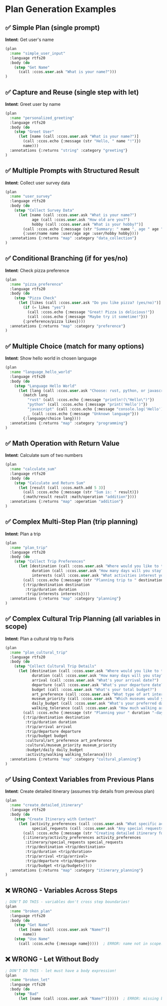 # Plan Generation Examples

## ✅ Simple Plan (single prompt)

**Intent**: Get user's name

```lisp
(plan
  :name "simple_user_input"
  :language rtfs20
  :body (do
    (step "Get Name"
      (call :ccos.user.ask "What is your name?")))
)
```

## ✅ Capture and Reuse (single step with let)

**Intent**: Greet user by name

```lisp
(plan
  :name "personalized_greeting"
  :language rtfs20
  :body (do
    (step "Greet User"
      (let [name (call :ccos.user.ask "What is your name?")]
        (call :ccos.echo {:message (str "Hello, " name "!")})
        name)))
  :annotations {:returns "string" :category "greeting"}
)
```

## ✅ Multiple Prompts with Structured Result

**Intent**: Collect user survey data

```lisp
(plan
  :name "user_survey"
  :language rtfs20
  :body (do
    (step "Collect Survey Data"
      (let [name (call :ccos.user.ask "What is your name?")
            age (call :ccos.user.ask "How old are you?")
            hobby (call :ccos.user.ask "What is your hobby?")]
        (call :ccos.echo {:message (str "Summary: " name ", age " age ", enjoys " hobby)})
        {:user/name name :user/age age :user/hobby hobby})))
  :annotations {:returns "map" :category "data_collection"}
)
```

## ✅ Conditional Branching (if for yes/no)

**Intent**: Check pizza preference

```lisp
(plan
  :name "pizza_preference"
  :language rtfs20
  :body (do
    (step "Pizza Check"
      (let [likes (call :ccos.user.ask "Do you like pizza? (yes/no)")]
        (if (= likes "yes")
          (call :ccos.echo {:message "Great! Pizza is delicious!"})
          (call :ccos.echo {:message "Maybe try it sometime!"}))
        {:preference/pizza likes})))
  :annotations {:returns "map" :category "preference"}
)
```

## ✅ Multiple Choice (match for many options)

**Intent**: Show hello world in chosen language

```lisp
(plan
  :name "language_hello_world"
  :language rtfs20
  :body (do
    (step "Language Hello World"
      (let [lang (call :ccos.user.ask "Choose: rust, python, or javascript")]
        (match lang
          "rust" (call :ccos.echo {:message "println!(\"Hello\")"})
          "python" (call :ccos.echo {:message "print('Hello')"})
          "javascript" (call :ccos.echo {:message "console.log('Hello')"})
          _ (call :ccos.echo {:message "Unknown language"}))
        {:language/choice lang})))
  :annotations {:returns "map" :category "programming"}
)
```

## ✅ Math Operation with Return Value

**Intent**: Calculate sum of two numbers

```lisp
(plan
  :name "calculate_sum"
  :language rtfs20
  :body (do
    (step "Calculate and Return Sum"
      (let [result (call :ccos.math.add 5 3)]
        (call :ccos.echo {:message (str "Sum is: " result)})
        {:math/result result :math/operation "addition"})))
  :annotations {:returns "map" :operation "addition"}
)
```

## ✅ Complex Multi-Step Plan (trip planning)

**Intent**: Plan a trip

```lisp
(plan
  :name "plan_trip"
  :language rtfs20
  :body (do
    (step "Collect Trip Preferences"
      (let [destination (call :ccos.user.ask "Where would you like to travel?")
            duration (call :ccos.user.ask "How many days will you stay?")
            interests (call :ccos.user.ask "What activities interest you?")]
        (call :ccos.echo {:message (str "Planning trip to " destination " for " duration " days")})
        {:trip/destination destination
         :trip/duration duration
         :trip/interests interests})))
  :annotations {:returns "map" :category "planning"}
)
```

## ✅ Complex Cultural Trip Planning (all variables in scope)

**Intent**: Plan a cultural trip to Paris

```lisp
(plan
  :name "plan_cultural_trip"
  :language rtfs20
  :body (do
    (step "Collect Cultural Trip Details"
      (let [destination (call :ccos.user.ask "Where would you like to travel?")
            duration (call :ccos.user.ask "How many days will you stay?")
            arrival (call :ccos.user.ask "What's your arrival date?")
            departure (call :ccos.user.ask "What's your departure date?")
            budget (call :ccos.user.ask "What's your total budget?")
            art_preference (call :ccos.user.ask "What type of art interests you most? (classical/modern/contemporary)")
            museum_priority (call :ccos.user.ask "Which museums would you prioritize? (Louvre/Orsay/Pompidou/other)")
            daily_budget (call :ccos.user.ask "What's your preferred daily cultural budget in EUR?")
            walking_tolerance (call :ccos.user.ask "How much walking are you comfortable with? (low/medium/high)")]
        (call :ccos.echo {:message (str "Planning your " duration "-day cultural trip to " destination " from " arrival " to " departure " with " budget " budget")})
        {:trip/destination destination
         :trip/duration duration
         :trip/arrival arrival
         :trip/departure departure
         :trip/budget budget
         :cultural/art_preference art_preference
         :cultural/museum_priority museum_priority
         :budget/daily daily_budget
         :activity/walking walking_tolerance})))
  :annotations {:returns "map" :category "cultural_planning"}
)
```

## ✅ Using Context Variables from Previous Plans

**Intent**: Create detailed itinerary (assumes trip details from previous plan)

```lisp
(plan
  :name "create_detailed_itinerary"
  :language rtfs20
  :body (do
    (step "Create Itinerary with Context"
      (let [activity_preferences (call :ccos.user.ask "What specific activities interest you most? (museums/parks/restaurants/shopping)")
            special_requests (call :ccos.user.ask "Any special requests or dietary restrictions?")]
        (call :ccos.echo {:message (str "Creating detailed itinerary for your " <trip/duration> "-day trip to " <trip/destination> " from " <trip/arrival> " to " <trip/departure> " with " <trip/budget> " budget")})
        {:itinerary/activity_preferences activity_preferences
         :itinerary/special_requests special_requests
         :trip/destination <trip/destination>
         :trip/duration <trip/duration>
         :trip/arrival <trip/arrival>
         :trip/departure <trip/departure>
         :trip/budget <trip/budget>})))
  :annotations {:returns "map" :category "itinerary_planning"}
)
```

## ❌ WRONG - Variables Across Steps

```lisp
; DON'T DO THIS - variables don't cross step boundaries!
(plan
  :name "broken_plan"
  :language rtfs20
  :body (do
    (step "Get Name" 
      (let [name (call :ccos.user.ask "Name?")] 
        name))
    (step "Use Name" 
      (call :ccos.echo {:message name}))))  ; ERROR: name not in scope!
```

## ❌ WRONG - Let Without Body

```lisp
; DON'T DO THIS - let must have a body expression!
(plan
  :name "broken_let"
  :language rtfs20
  :body (do
    (step "Bad" 
      (let [name (call :ccos.user.ask "Name?")]))))  ; ERROR: missing body!
```